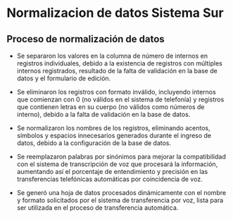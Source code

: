 # Normalizacion de datos Sistema Sur

## Proceso de normalización de datos
* Se separaron los valores en la columna de número de internos en registros individuales, debido a la existencia de registros con múltiples internos registrados, resultado de la falta de validación en la base de datos y el formulario de edición.

* Se eliminaron los registros con formato inválido, incluyendo internos que comienzan con 0 (no válidos en el sistema de telefonía) y registros que contienen letras en su cuerpo (no válidos como números de interno), debido a la falta de validación en la base de datos.

* Se normalizaron los nombres de los registros, eliminando acentos, símbolos y espacios innecesarios generados durante el ingreso de datos, debido a la configuración de la base de datos.

* Se reemplazaron palabras por sinónimos para mejorar la compatibilidad con el sistema de transcripción de voz que procesará la información, aumentando así el porcentaje de entendimiento y precisión en las transferencias telefónicas automáticas por coincidencia de voz.

* Se generó una hoja de datos procesados dinámicamente con el nombre y formato solicitados por el sistema de transferencia por voz, lista para ser utilizada en el proceso de transferencia automática.
